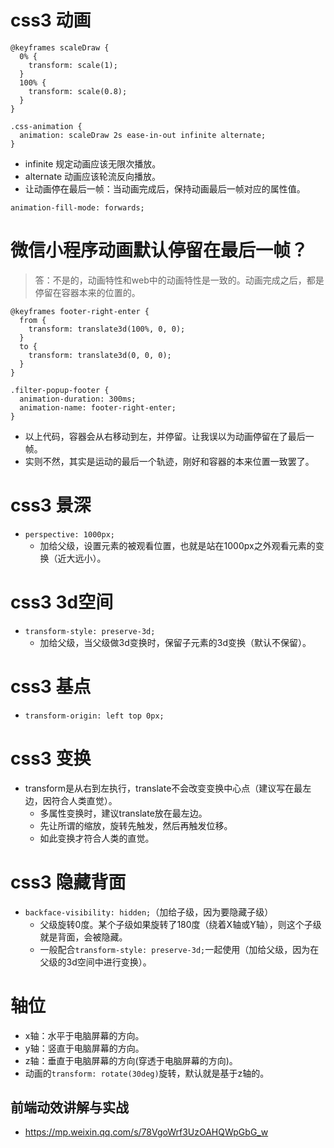 # css3 动画
```
@keyframes scaleDraw {
  0% {
    transform: scale(1);
  }
  100% {
    transform: scale(0.8);
  }
}

.css-animation {
  animation: scaleDraw 2s ease-in-out infinite alternate;
}
```
* infinite 规定动画应该无限次播放。
* alternate 动画应该轮流反向播放。
* 让动画停在最后一帧：当动画完成后，保持动画最后一帧对应的属性值。
```
animation-fill-mode: forwards;
```

# 微信小程序动画默认停留在最后一帧？
> 答：不是的，动画特性和web中的动画特性是一致的。动画完成之后，都是停留在容器本来的位置的。
```
@keyframes footer-right-enter {
  from {
    transform: translate3d(100%, 0, 0);
  }
  to {
    transform: translate3d(0, 0, 0);
  }
}

.filter-popup-footer {
  animation-duration: 300ms;
  animation-name: footer-right-enter;
}
```
* 以上代码，容器会从右移动到左，并停留。让我误以为动画停留在了最后一帧。
* 实则不然，其实是运动的最后一个轨迹，刚好和容器的本来位置一致罢了。

# css3 景深
* `perspective: 1000px;`
  - 加给父级，设置元素的被观看位置，也就是站在1000px之外观看元素的变换（近大远小）。

# css3 3d空间
* `transform-style: preserve-3d;`
  - 加给父级，当父级做3d变换时，保留子元素的3d变换（默认不保留）。

# css3 基点
* `transform-origin: left top 0px;`

# css3 变换
* transform是从右到左执行，translate不会改变变换中心点（建议写在最左边，因符合人类直觉）。
  - 多属性变换时，建议translate放在最左边。
  - 先让所谓的缩放，旋转先触发，然后再触发位移。
  - 如此变换才符合人类的直觉。

# css3 隐藏背面
* `backface-visibility: hidden;`（加给子级，因为要隐藏子级）
  - 父级旋转0度。某个子级如果旋转了180度（绕着X轴或Y轴），则这个子级就是背面，会被隐藏。
  - 一般配合`transform-style: preserve-3d;`一起使用（加给父级，因为在父级的3d空间中进行变换）。

# 轴位
* x轴：水平于电脑屏幕的方向。
* y轴：竖直于电脑屏幕的方向。
* z轴：垂直于电脑屏幕的方向(穿透于电脑屏幕的方向)。
* 动画的`transform: rotate(30deg)`旋转，默认就是基于z轴的。

## 前端动效讲解与实战
* https://mp.weixin.qq.com/s/78VgoWrf3UzOAHQWpGbG_w
